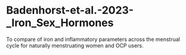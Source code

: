# Badenhorst-et-al.-2023-_Iron_Sex_Hormones
To compare of iron and inflammatory parameters across the menstrual cycle for naturally menstruating women and OCP users.
